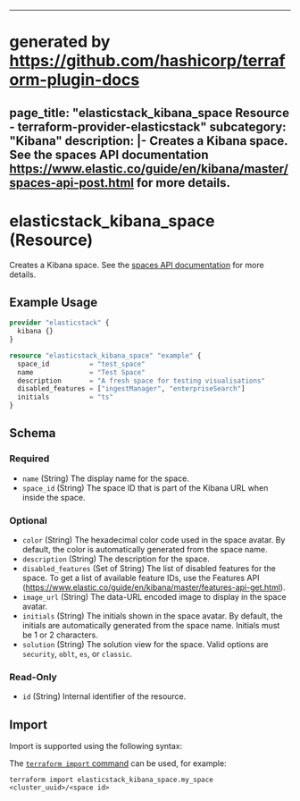 
---
# generated by https://github.com/hashicorp/terraform-plugin-docs
page_title: "elasticstack_kibana_space Resource - terraform-provider-elasticstack"
subcategory: "Kibana"
description: |-
  Creates a Kibana space. See the spaces API documentation https://www.elastic.co/guide/en/kibana/master/spaces-api-post.html for more details.
---

# elasticstack_kibana_space (Resource)

Creates a Kibana space. See the [spaces API documentation](https://www.elastic.co/guide/en/kibana/master/spaces-api-post.html) for more details.

## Example Usage

```terraform
provider "elasticstack" {
  kibana {}
}

resource "elasticstack_kibana_space" "example" {
  space_id          = "test_space"
  name              = "Test Space"
  description       = "A fresh space for testing visualisations"
  disabled_features = ["ingestManager", "enterpriseSearch"]
  initials          = "ts"
}
```

<!-- schema generated by tfplugindocs -->
## Schema

### Required

- `name` (String) The display name for the space.
- `space_id` (String) The space ID that is part of the Kibana URL when inside the space.

### Optional

- `color` (String) The hexadecimal color code used in the space avatar. By default, the color is automatically generated from the space name.
- `description` (String) The description for the space.
- `disabled_features` (Set of String) The list of disabled features for the space. To get a list of available feature IDs, use the Features API (https://www.elastic.co/guide/en/kibana/master/features-api-get.html).
- `image_url` (String) The data-URL encoded image to display in the space avatar.
- `initials` (String) The initials shown in the space avatar. By default, the initials are automatically generated from the space name. Initials must be 1 or 2 characters.
- `solution` (String) The solution view for the space. Valid options are `security`, `oblt`, `es`, or `classic`.

### Read-Only

- `id` (String) Internal identifier of the resource.

## Import

Import is supported using the following syntax:

The [`terraform import` command](https://developer.hashicorp.com/terraform/cli/commands/import) can be used, for example:

```shell
terraform import elasticstack_kibana_space.my_space <cluster_uuid>/<space id>
```
